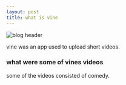 ```yaml
---
layout: post
title: what is vine
---
```


![blog header](/images/blog-letters.jpg)

vine was an app used to upload short videos.

### what were some of vines videos

some of the videos consisted of comedy.

